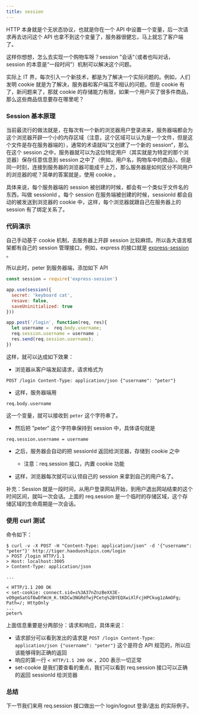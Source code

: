 ```yaml
---
title: session
---
```


HTTP 本身就是个无状态协议，也就是你在一个 API 中设置一个变量，后一次请求再去访问这个 API 也拿不到这个变量了，服务器很健忘，马上就忘了客户端了。

这样你想想，怎么去实现一个购物车呀？session ”会话“（或者也叫对话， session 的本意是“一段时间”）机制可以解决这个问题。

实际上 IT 界，每次引入一个新技术，都是为了解决一个实际问题的。例如，人们发明 cookie 就是为了解决，服务器和客户端互不相认的问题。但是 cookie 有了，新问题来了，那就 cookie 的存储能力有限，如果一个用户买了很多件商品，那么这些商品信息要存在哪里呢？

### Session 基本原理

当前最流行的做法就是，在每次有一个新的浏览器用户登录进来，服务器端都会为这个浏览器开辟一个小的内存区域（注意，这个区域可以认为是一个文件，但是这个文件是存在服务器端的），通常的术语就叫”又创建了一个新的 session“，那么在这个 session 之中，服务器就可以为这位特定用户（其实就是为特定的那个浏览器）保存任意信息到 session 之中了（例如，用户名，购物车中的商品）。但是同一时刻，连接到服务器的浏览器可能成千上万，那么服务器是如何区分不同用户的浏览器的呢？简单的答案就是，使用 cookie 。

具体来说，每个服务器端的 session 被创建的时候，都会有一个类似于文件名的东西，叫做 sessionId 。每个 session 在服务端被创建的时候，sessionId 都会自动的被发送到浏览器的 cookie 中，这样，每个浏览器就跟自己在服务器上的 session 有了绑定关系了。


### 代码演示

自己手动基于 cookie 机制，去服务器上开辟 session 比较麻烦。所以各大语言框架都有自己的 session 管理接口，例如，express 的接口就是 [express-session](https://github.com/expressjs/session) 。


所以此时，peter 到服务器端，添加如下 API


```js
const session = require('express-session')

app.use(session({
  secret: 'keyboard cat',
  resave: false,
  saveUninitialized: true
}))

app.post('/login', function(req, res){
  let username =  req.body.username;
  req.session.username = username ;
  res.send(req.session.username);
})
```

这样，就可以达成如下效果：

- 浏览器从客户端发起请求，请求格式为

```
POST /login Content-Type: application/json {"username": "peter"}
```

- 这样，服务器端用

```
req.body.username
```

这一个变量，就可以接收到 `peter` 这个字符串了。


- 然后把 ”peter“ 这个字符串保持到 session 中，具体语句就是

```
req.session.username = username
```

- 之后，服务器会自动的把 sessionId 返回给浏览器，存储到 cookie 之中
  - 注意：req.session 接口，内置 cookie 功能

- 这样，浏览器每次就可以认领自己的 session 来拿到自己的用户名了。


补充：Session 就是一段时间，从用户登录网站开始，到用户退出网站结束的这个时间区间，就叫一次会话。上面的 req.session 是一个临时的存储区域，这个存储区域的生命周期是一次会话。


### 使用 curl 测试

命令如下：

```
$ curl -v -X POST -H "Content-Type: application/json" -d '{"username": "peter"}' http://tiger.haoduoshipin.com/login
> POST /login HTTP/1.1
> Host: localhost:3005
> Content-Type: application/json

...

< HTTP/1.1 200 OK
< set-cookie: connect.sid=s%3A37nZnzBeXX3E-vO9gmSatGf8wDfWcH_K.tKDCw3NGRdfwjPCetq%2BYEQXwiXlFcjHPCkug1zAmOFg; Path=/; HttpOnly
...
peter%
```

上面信息重要是分两部分：请求和响应，具体来说：

- 请求部分可以看到发出的请求是 `POST /login Content-Type: application/json {"username": "peter"}` 这个是符合 API 规范的，所以应该能够得到正确的返回
- 响应的第一行 `< HTTP/1.1 200 OK` ，200 表示一切正常
- set-cookie 是我们要查看的重点，我们可以看到 req.session 接口可以正确的返回 sessionId 给浏览器



### 总结

下一节我们来用 req.session 接口做出一个 login/logout 登录/退出 的实际例子。

